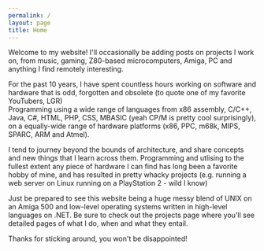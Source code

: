```yaml
---
permalink: /
layout: page
title: Home
---
```


Welcome to my website! I'll occasionally be adding posts on projects I work on, from music, gaming, Z80-based microcomputers, Amiga, PC and anything I find remotely interesting.  
  
For the past 10 years, I have spent countless hours working on software and hardware that is odd, forgotten and obsolete (to quote one of my favorite YouTubers, LGR)  
Programming using a wide range of languages from x86 assembly, C/C++, Java, C#, HTML, PHP, CSS, MBASIC (yeah CP/M is pretty cool surprisingly), on a equally-wide range of hardware platforms (x86, PPC, m68k, MIPS, SPARC, ARM and Atmel).  
  
I tend to journey beyond the bounds of architecture, and share concepts and new things that I learn across them.  Programming and utlising to the fullest extent any piece of hardware I can find has long been a favorite hobby of mine, and has resulted in pretty whacky projects (e.g. running a web server on Linux running on a PlayStation 2 - wild I know)  
  
Just be prepared to see this website being a huge messy blend of UNIX on an Amiga 500 and low-level operating systems written in high-level languages on .NET. Be sure to check out the projects page where you'll see detailed pages of what I do, when and what they entail.  
  
Thanks for sticking around, you won't be disappointed!  

